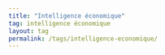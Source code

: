 ```yaml
---
title: "Intelligence économique"
tag: intelligence économique
layout: tag
permalink: /tags/intelligence-economique/
---
```

